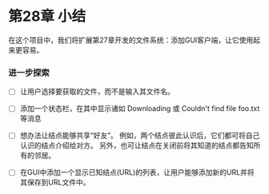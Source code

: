 # 第28章 小结

在这个项目中，我们将扩展第27章开发的文件系统：添加GUI客户端，让它使用起来更容易。

### 进一步探索

- [ ] 让用户选择要获取的文件，而不是输入其文件名。

- [ ]  添加一个状态栏，在其中显示诸如 Downloading 或 Couldn't find file foo.txt 等消息

- [ ]  想办法让结点能够共享“好友”。
例如，两个结点彼此认识后，它们都可将自己认识的结点介绍给对方。
另外，也可让结点在关闭前将其知道的结点都告知所有的邻居。

- [ ]  在GUI中添加一个显示已知结点(URL)的列表，让用户能够添加新的URL并将其保存到URL文件中。


